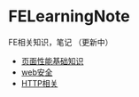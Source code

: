 # FELearningNote
FE相关知识，笔记 （更新中）
- [页面性能基础知识](https://github.com/wenshaofeng/FELearningNote/issues/2)
- [web安全](https://github.com/wenshaofeng/FELearningNote/issues/3)
- [HTTP相关](https://github.com/wenshaofeng/FELearningNote/issues/4)
